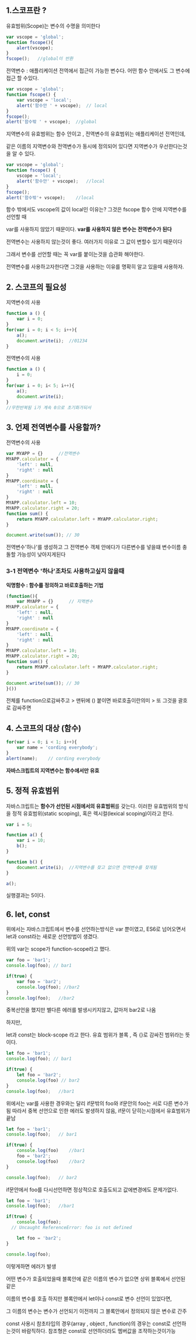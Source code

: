 ## 1.스코프란 ?

유효범위(Scope)는 변수의 수명을 의미한다

```js
var vscope = 'global';
function fscope(){
    alert(vscope);
}
fscope();   //global이 반환
```

전역변수 : 애플리케이션 전역에서 접근이 가능한 변수다. 어떤 함수 안에서도 그 변수에 접근 할 수있다.

```js
var vscope = 'global';
function fscope() {
    var vscope = 'local';
    alert('함수안 ' + vscope);  // local
}
fscope();
alert('함수밖 ' + vscope);  //global

```

지역변수의 유효범위는 함수 안이고 , 전역변수의 유효범위는 애플리케이션 전역인데,

같은 이름의 지역변수와 전역변수가 동시에 정의되어 있다면 지역변수가 우선한다는것을 알 수 있다.

```js
var vscope = 'global';
function fscope() {
    vscope = 'local';
    alert('함수안' + vscope);   //local
}
fscope();
alert('함수밖'+ vscope);    //local
```

함수 밖에서도 vscope의 값이 local인 이유는? 그것은 fscope 함수 안에 지역변수를 선언할 때

var를 사용하지 않았기 때문이다. **var를 사용하지 않은 변수는 전역변수가 된다**

전역변수는 사용하지 않는것이 좋다. 여러가지 이유로 그 값이 변할수 있기 때문이다

그래서 변수를 선언할 때는 꼭 var를 붙이는것을 습관화 해야한다.

전역변수를 사용하고자한다면 그것을 사용하는 이유를 명확히 알고 있을때 사용하자.

## 2. 스코프의 필요성

지역변수의 사용

```js
function a () {
    var i = 0;
}
for(var i = 0; i < 5; i++){
    a();
    document.write(i);  //01234 
}

```

전역변수의 사용

```js
function a () {
    i = 0;
}
for(var i = 0; i< 5; i++){
    a();
    document.write(i);
}
//무한반복됨 i가 계속 0으로 초기화가되서
```

## 3. 언제 전역변수를 사용할까?

전역변수의 사용


```js
var MYAPP = {}      //전역변수 
MYAPP.calculator = {
    'left' : null,
    'right' : null  
}
MYAPP.coordinate = {
    'left' : null,
    'right' : null
}
MYAPP.calculator.left = 10;
MYAPP.calculator.right = 20;
function sum() {
    return MYAPP.calculator.left + MYAPP.calculator.right;
}

document.write(sum()); // 30
```

전역변수'하나'를 생성하고 그 전역변수 객체 안에다가 다른변수를 넣을떄 변수이름 충돌할 가능성이 낮아지게된다


### 3-1 전역변수 '하나'조차도 사용하고싶지 않을때

**익명함수 : 함수를 정의하고 바로호출하는 기법**

```js
(function(){
    var MYAPP = {}      // 지역변수
MYAPP.calculator = {
    'left' : null,
    'right' : null  
}
MYAPP.coordinate = {
    'left' : null,
    'right' : null
}
MYAPP.calculator.left = 10;
MYAPP.calculator.right = 20;
function sum() {
    return MYAPP.calculator.left + MYAPP.calculator.right;
}

document.write(sum()); // 30
}())

```
전체를 function으로감싸주고 > 맨뒤에 () 붙이면 바로호출이란의미 > 또 그것을 괄호로 감싸주면


## 4. 스코프의 대상 (함수)


```js
for(var i = 0; i < 1; i++){
    var name = 'cording everybody';
}
alert(name);    // cording everybody

```

**자바스크립트의 지역변수는 함수에서만 유효**

## 5. 정적 유효범위

자바스크립트는 **함수가 선언된 시점에서의 유효범위**를 갖는다. 
이러한 유효범위의 방식을 정적 유효범위(static scoping), 혹은 렉시컬(lexical scoping)이라고 한다. 

```js
var i = 5;

function a() {
    var i = 10;
    b();
}

function b() {
    document.write(i);  //지역변수를 찾고 없으면 전역변수를 찾게됨
}

a();    
```

실행결과는 5이다.

## 6. let, const 

위에서는 자바스크립트에서 변수를 선언하는방식은 var 뿐이였고,
ES6로 넘어오면서 let과 const라는 새로운 선언방법이 생겼다.

위의 var는 scope가 function-scope라고 했다.


```js
var foo = 'bar1';
console.log(foo); // bar1

if(true) {
    var foo = 'bar2';
    console.log(foo); //bar2
}
console.log(foo);   //bar2
```
중복선언을 했지만 별다른 에러를 발생시키지않고, 값마저 bar2로 나옴

하지만,

let과 const는 block-scope 라고 한다.
유효 범위가 블록 , 즉 {}로 감싸진 범위라는 뜻이다.

```js
let foo = 'bar1';
console.log(foo); // bar1

if(true) {
    let foo = 'bar2';
    console.log(foo) // bar2
}
console.log(foo);   //bar1
```

위에서는 var를 사용한 경우와는 달리 if문밖의 foo와 if문안의 foo는 서로 다른 변수가 됨
따라서 중복 선언으로 인한 에러도 발생하지 않음, if문이 닫히는시점에서 유효범위가 끝남


```js
let foo = 'bar1';
console.log(foo);   // bar1

if(true) {
    console.log(foo)    //bar1
    foo = 'bar2';
    console.log(foo)    //bar2
}

console.log(foo);   // bar2

```
if문안에서 foo를 다시선언하면 정상적으로 호출도되고 값에변경에도 문제가없다.

```js
let foo = 'bar1';
console.log(foo);   //bar1

if(true) {
    console.log(foo);
  // Uncaught ReferenceError: foo is not defined

    let foo = 'bar2';
}

console.log(foo);
```
이렇게하면 에러가 발생

어떤 변수가 호출되었을때 블록안에 같은 이름의 변수가 없으면 상위 블록에서 선언된 같은 

이름의 변수를 호출 하지만 블록안에서 let이나 const로 변수 선언이 있었다면,

그 이름의 변수는 변수가 선언되기 이전까지 그 블록안에서 정의되지 않은 변수로 간주




const 사용시 참초타입의 경우(array , object , function)의 경우는 const로 선언하는것이 바람직하다. 참조형은 const로 선언하더라도 멤버값을 조작하는것이가능
